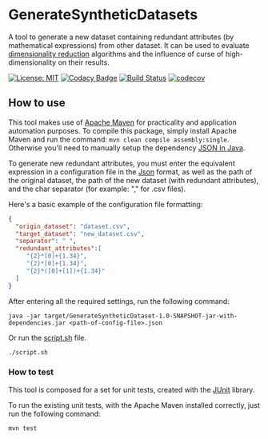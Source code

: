 # GenerateSyntheticDatasets
A tool to generate a new dataset containing redundant attributes (by mathematical expressions) from other dataset. It can be used to evaluate [dimensionality reduction](https://en.wikipedia.org/wiki/Dimensionality_reduction) algorithms and the influence of curse of high-dimensionality on their results.

[![License: MIT](https://img.shields.io/badge/License-MIT-green.svg)](LICENSE.md)
[![Codacy Badge](https://api.codacy.com/project/badge/Grade/832b77c7785745ebb60ca538cabc0640)](https://www.codacy.com/app/jadsonjjmo/GenerateSyntheticDatasets?utm_source=github.com&amp;utm_medium=referral&amp;utm_content=jadsonjjmo/GenerateSyntheticDatasets&amp;utm_campaign=Badge_Grade)
[![Build Status](https://travis-ci.com/jadsonjjmo/GenerateSyntheticDatasets.svg?branch=master)](https://travis-ci.com/jadsonjjmo/GenerateSyntheticDatasets)
[![codecov](https://codecov.io/gh/jadsonjjmo/GenerateSyntheticDatasets/branch/master/graph/badge.svg)](https://codecov.io/gh/jadsonjjmo/GenerateSyntheticDatasets)

## How to use

This tool makes use of [Apache Maven](https://maven.apache.org) for practicality and application automation purposes.
To compile this package, simply install Apache Maven and run the command: `mvn clean compile assembly:single`.
Otherwise you'll need to manually setup the dependency [JSON In Java](https://mvnrepository.com/artifact/org.json/json).

To generate new redundant attributes, you must enter the equivalent expression in a configuration file in the [Json](https://pt.wikipedia.org/wiki/JSON) format, 
as well as the path of the original dataset, the path of the new dataset (with redundant attributes), and the char separator (for example: "," for .csv files).


Here's a basic example of the configuration file formatting:

```Json
{
  "origin_dataset": "dataset.csv",
  "target_dataset": "new_dataset.csv",
  "separator": " ",
  "redundant_attributes":[
     "{2}*[0]+{1.34}",
     "{2}*[0]+{1.34}",
     "{2}*([0]+[1])+{1.34}"
  ]
}
```

After entering all the required settings, run the following command:

`java -jar target/GenerateSyntheticDataset-1.0-SNAPSHOT-jar-with-dependencies.jar <path-of-config-file>.json`

Or run the [script.sh](/script.sh) file.

```shell
./script.sh
```

### How to test

This tool is composed for a set for unit tests, created with the [JUnit](https://pt.wikipedia.org/wiki/JUnit) library.

To run the existing unit tests, with the Apache Maven installed correctly, just run the following command:

`mvn test`

